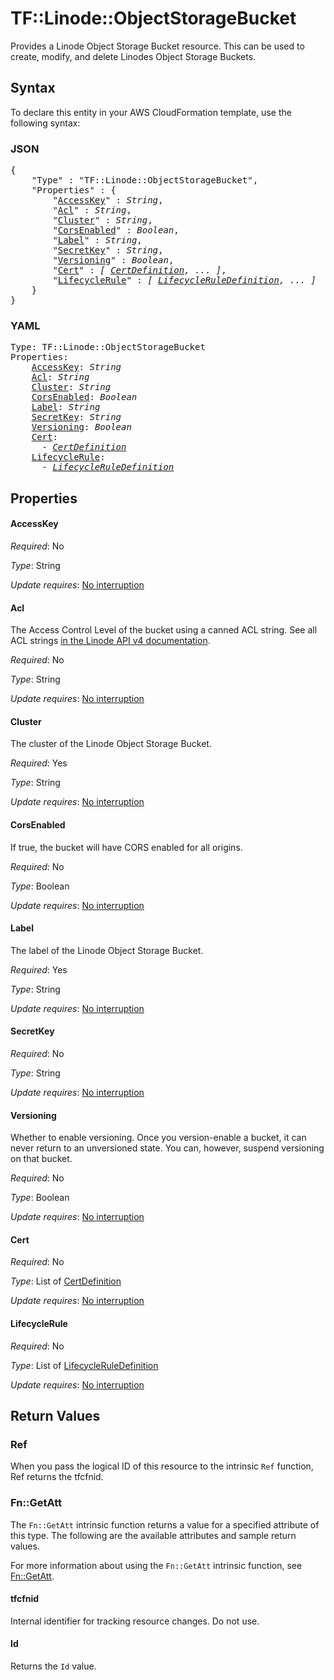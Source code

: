 # TF::Linode::ObjectStorageBucket

Provides a Linode Object Storage Bucket resource. This can be used to create, modify, and delete Linodes Object Storage Buckets.

## Syntax

To declare this entity in your AWS CloudFormation template, use the following syntax:

### JSON

<pre>
{
    "Type" : "TF::Linode::ObjectStorageBucket",
    "Properties" : {
        "<a href="#accesskey" title="AccessKey">AccessKey</a>" : <i>String</i>,
        "<a href="#acl" title="Acl">Acl</a>" : <i>String</i>,
        "<a href="#cluster" title="Cluster">Cluster</a>" : <i>String</i>,
        "<a href="#corsenabled" title="CorsEnabled">CorsEnabled</a>" : <i>Boolean</i>,
        "<a href="#label" title="Label">Label</a>" : <i>String</i>,
        "<a href="#secretkey" title="SecretKey">SecretKey</a>" : <i>String</i>,
        "<a href="#versioning" title="Versioning">Versioning</a>" : <i>Boolean</i>,
        "<a href="#cert" title="Cert">Cert</a>" : <i>[ <a href="certdefinition.md">CertDefinition</a>, ... ]</i>,
        "<a href="#lifecyclerule" title="LifecycleRule">LifecycleRule</a>" : <i>[ <a href="lifecycleruledefinition.md">LifecycleRuleDefinition</a>, ... ]</i>
    }
}
</pre>

### YAML

<pre>
Type: TF::Linode::ObjectStorageBucket
Properties:
    <a href="#accesskey" title="AccessKey">AccessKey</a>: <i>String</i>
    <a href="#acl" title="Acl">Acl</a>: <i>String</i>
    <a href="#cluster" title="Cluster">Cluster</a>: <i>String</i>
    <a href="#corsenabled" title="CorsEnabled">CorsEnabled</a>: <i>Boolean</i>
    <a href="#label" title="Label">Label</a>: <i>String</i>
    <a href="#secretkey" title="SecretKey">SecretKey</a>: <i>String</i>
    <a href="#versioning" title="Versioning">Versioning</a>: <i>Boolean</i>
    <a href="#cert" title="Cert">Cert</a>: <i>
      - <a href="certdefinition.md">CertDefinition</a></i>
    <a href="#lifecyclerule" title="LifecycleRule">LifecycleRule</a>: <i>
      - <a href="lifecycleruledefinition.md">LifecycleRuleDefinition</a></i>
</pre>

## Properties

#### AccessKey

_Required_: No

_Type_: String

_Update requires_: [No interruption](https://docs.aws.amazon.com/AWSCloudFormation/latest/UserGuide/using-cfn-updating-stacks-update-behaviors.html#update-no-interrupt)

#### Acl

The Access Control Level of the bucket using a canned ACL string. See all ACL strings [in the Linode API v4 documentation](linode.com/docs/api/object-storage/#object-storage-bucket-access-update__request-body-schema).

_Required_: No

_Type_: String

_Update requires_: [No interruption](https://docs.aws.amazon.com/AWSCloudFormation/latest/UserGuide/using-cfn-updating-stacks-update-behaviors.html#update-no-interrupt)

#### Cluster

The cluster of the Linode Object Storage Bucket.

_Required_: Yes

_Type_: String

_Update requires_: [No interruption](https://docs.aws.amazon.com/AWSCloudFormation/latest/UserGuide/using-cfn-updating-stacks-update-behaviors.html#update-no-interrupt)

#### CorsEnabled

If true, the bucket will have CORS enabled for all origins.

_Required_: No

_Type_: Boolean

_Update requires_: [No interruption](https://docs.aws.amazon.com/AWSCloudFormation/latest/UserGuide/using-cfn-updating-stacks-update-behaviors.html#update-no-interrupt)

#### Label

The label of the Linode Object Storage Bucket.

_Required_: Yes

_Type_: String

_Update requires_: [No interruption](https://docs.aws.amazon.com/AWSCloudFormation/latest/UserGuide/using-cfn-updating-stacks-update-behaviors.html#update-no-interrupt)

#### SecretKey

_Required_: No

_Type_: String

_Update requires_: [No interruption](https://docs.aws.amazon.com/AWSCloudFormation/latest/UserGuide/using-cfn-updating-stacks-update-behaviors.html#update-no-interrupt)

#### Versioning

Whether to enable versioning. Once you version-enable a bucket, it can never return to an unversioned state. You can, however, suspend versioning on that bucket.

_Required_: No

_Type_: Boolean

_Update requires_: [No interruption](https://docs.aws.amazon.com/AWSCloudFormation/latest/UserGuide/using-cfn-updating-stacks-update-behaviors.html#update-no-interrupt)

#### Cert

_Required_: No

_Type_: List of <a href="certdefinition.md">CertDefinition</a>

_Update requires_: [No interruption](https://docs.aws.amazon.com/AWSCloudFormation/latest/UserGuide/using-cfn-updating-stacks-update-behaviors.html#update-no-interrupt)

#### LifecycleRule

_Required_: No

_Type_: List of <a href="lifecycleruledefinition.md">LifecycleRuleDefinition</a>

_Update requires_: [No interruption](https://docs.aws.amazon.com/AWSCloudFormation/latest/UserGuide/using-cfn-updating-stacks-update-behaviors.html#update-no-interrupt)

## Return Values

### Ref

When you pass the logical ID of this resource to the intrinsic `Ref` function, Ref returns the tfcfnid.

### Fn::GetAtt

The `Fn::GetAtt` intrinsic function returns a value for a specified attribute of this type. The following are the available attributes and sample return values.

For more information about using the `Fn::GetAtt` intrinsic function, see [Fn::GetAtt](https://docs.aws.amazon.com/AWSCloudFormation/latest/UserGuide/intrinsic-function-reference-getatt.html).

#### tfcfnid

Internal identifier for tracking resource changes. Do not use.

#### Id

Returns the <code>Id</code> value.

